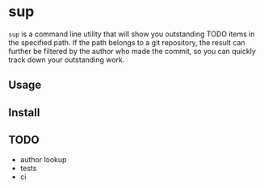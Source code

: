 # sup

`sup` is a command line utility that will show you outstanding TODO items in the specified path.
If the path belongs to a git repository, the result can further be filtered by the author who made the commit, so you can quickly track down your outstanding work.

## Usage

## Install

## TODO
- author lookup
- tests
- ci
